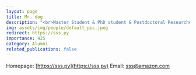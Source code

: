 ```yaml
---
layout: page
title: Mr. dog
description: "<br>Master Student & PhD student & Postdoctoral Researcher, CSE, MIT<br>Sep 2018 -- Jul 2023<br><span style='color:blue'>Director, Amazon Science</span><br>Email: <a href='mailto:sss@amazon.com'>sss@amazon.com</a>"
img: assets/img/people/default_pic.jpeg
redirect: https://sss.py
importance: 425
category: Alumni
related_publications: false
---
```

Homepage: [https://sss.py](https://sss.py)
Email: [sss@amazon.com](mailto:sss@amazon.com)
